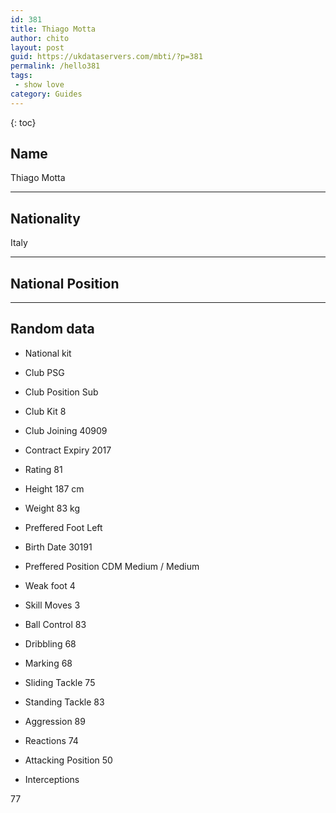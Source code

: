 ```yaml
---
id: 381
title: Thiago Motta
author: chito
layout: post
guid: https://ukdataservers.com/mbti/?p=381
permalink: /hello381
tags:
 - show love
category: Guides
---
```



{: toc}

## Name  
Thiago Motta 

* * *

## Nationality  
Italy 

* * *

## National Position 

* * *

## Random data 

  * National kit 
  * Club 
PSG 

  * Club Position 
Sub 

  * Club Kit 
8 

  * Club Joining 
40909 

  * Contract Expiry 
2017 

  * Rating 
81 

  * Height 
187 cm 

  * Weight 
83 kg 

  * Preffered Foot 
Left 

  * Birth Date 
30191 

  * Preffered Position 
CDM Medium / Medium 

  * Weak foot 
4 

  * Skill Moves 
3 

  * Ball Control 
83 

  * Dribbling 
68 

  * Marking 
68 

  * Sliding Tackle 
75 

  * Standing Tackle 
83 

  * Aggression 
89 

  * Reactions 
74 

  * Attacking Position 
50 

  * Interceptions 

77